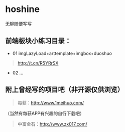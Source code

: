 # hoshine

 无聊随便写写

## 前端板块小练习目录： ##

- 01 imgLazyLoad+arttemplate+imgbox+duoshuo
> http://t.cn/R5YRrSX

- 02 ...



##  附上曾经写的项目吧（非开源仅供浏览） ##

>  每获：http://www.1meihuo.com/

（当然有每获APP有兴趣的自行下载吧）

> 中富金石：http://www.zx017.com/
 